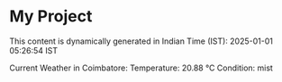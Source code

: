 # My Project

This content is dynamically generated in Indian Time (IST): 2025-01-01 05:26:54 IST


Current Weather in Coimbatore:
Temperature: 20.88 °C
Condition: mist
